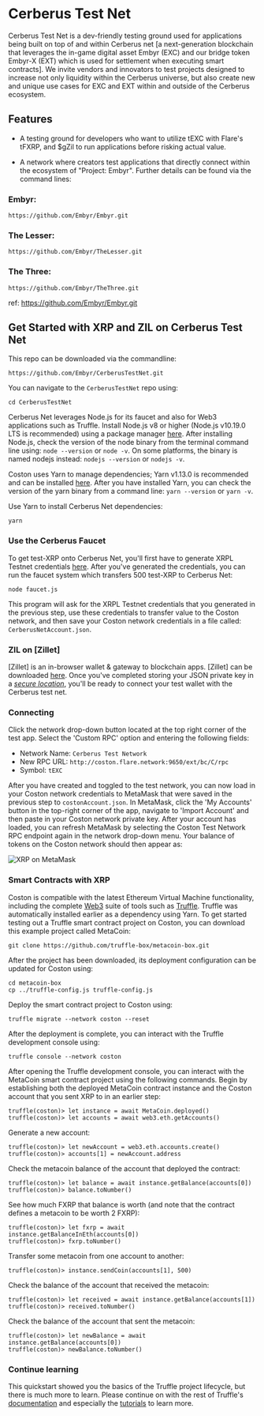 # Cerberus Test Net

Cerberus Test Net is a dev-friendly testing ground used for applications being built on top of and within Cerberus net [a next-generation blockchain that leverages the in-game digital asset Embyr (EXC) and our bridge token Embyr-X (EXT) which is used for settlement when executing smart contracts]. We invite vendors and innovators to test projects designed to increase not only liquidity within the Cerberus universe, but also create new and unique use cases for EXC and EXT within and outside of the Cerberus ecosystem.

## Features

- A testing ground for developers who want to utilize tEXC with Flare's tFXRP, and $gZil to run applications before risking actual value.

- A network where creators test applications that directly connect within the ecosystem of "Project: Embyr". Further details can be found via the command lines: 

###     Embyr:
```
https://github.com/Embyr/Embyr.git 
```
### The Lesser:
```
https://github.com/Embyr/TheLesser.git
```
### The Three:
```
https://github.com/Embyr/TheThree.git
```

ref: https://github.com/Embyr/Embyr.git

## Get Started with XRP and ZIL on Cerberus Test Net

This repo can be downloaded via the commandline:
```
https://github.com/Embyr/CerberusTestNet.git
```
You can navigate to the `CerberusTestNet` repo using:
```
cd CerberusTestNet
```

Cerberus Net leverages Node.js for its faucet and also for Web3 applications such as Truffle. Install Node.js v8 or higher (Node.js v10.19.0 LTS is recommended) using a package manager [here](https://nodejs.org/en/download/package-manager/). After installing Node.js, check the version of the node binary from the terminal command line using: `node --version` or `node -v`. On some platforms, the binary is named nodejs instead: `nodejs --version` or `nodejs -v`.

Coston uses Yarn to manage dependencies; Yarn v1.13.0 is recommended and can be installed [here](https://classic.yarnpkg.com/en/docs/install#debian-stable). After you have installed Yarn, you can check the version of the yarn binary from a command line: `yarn --version` or `yarn -v`.

Use Yarn to install Cerberus Net dependencies:
```
yarn
```


### Use the Cerberus Faucet

To get test-XRP onto Cerberus Net, you'll first have to generate XRPL Testnet credentials [here](https://xrpl.org/xrp-testnet-faucet.html). After you've generated the credentials, you can run the faucet system which transfers 500 test-XRP to Cerberus Net:
```
node faucet.js
```

This program will ask for the XRPL Testnet credentials that you generated in the previous step, use these credentials to transfer value to the Coston network, and then save your Coston network credentials in a file called: `CerberusNetAccount.json`. 

### ZIL on [Zillet]

[Zillet] is an in-browser wallet & gateway to blockchain apps. [Zillet] can be downloaded [here](https://zillet.io/). Once you've completed storing your JSON private key in a [*secure location*](https:cerberusnet.zil/opsec-tips), you'll be ready to connect your test wallet with the Cerberus test net.

### Connecting

Click the network drop-down button located at the top right corner of the test app. Select the 'Custom RPC' option and entering the following fields:

- Network Name: `Cerberus Test Network`
- New RPC URL: `http://coston.flare.network:9650/ext/bc/C/rpc`
- Symbol: `tEXC`

After you have created and toggled to the test network, you can now load in your Coston network credentials to MetaMask that were saved in the previous step to `costonAccount.json`. In MetaMask, click the 'My Accounts' button in the top-right corner of the app, navigate to 'Import Account' and then paste in your Coston network private key. After your account has loaded, you can refresh MetaMask by selecting the Coston Test Network RPC endpoint again in the network drop-down menu. Your balance of tokens on the Coston network should then appear as:

![XRP on MetaMask](https://github.com/flare-eng/coston/blob/master/costonMetaMask.png)

### Smart Contracts with XRP

Coston is compatible with the latest Ethereum Virtual Machine functionality, including the complete [Web3](https://web3js.readthedocs.io/en/v1.2.7/) suite of tools such as [Truffle](https://www.trufflesuite.com/truffle). Truffle was automatically installed earlier as a dependency using Yarn. To get started testing out a Truffle smart contract project on Coston, you can download this example project called MetaCoin:

```
git clone https://github.com/truffle-box/metacoin-box.git
```
After the project has been downloaded, its deployment configuration can be updated for Coston using:
```
cd metacoin-box
cp ../truffle-config.js truffle-config.js
```
Deploy the smart contract project to Coston using:
```
truffle migrate --network coston --reset
```
After the deployment is complete, you can interact with the Truffle development console using:
```
truffle console --network coston
```
After opening the Truffle development console, you can interact with the MetaCoin smart contract project using the following commands. Begin by establishing both the deployed MetaCoin contract instance and the Coston account that you sent XRP to in an earlier step:
```
truffle(coston)> let instance = await MetaCoin.deployed()
truffle(coston)> let accounts = await web3.eth.getAccounts()
```
Generate a new account:
```
truffle(coston)> let newAccount = web3.eth.accounts.create()
truffle(coston)> accounts[1] = newAccount.address
```
Check the metacoin balance of the account that deployed the contract:
```
truffle(coston)> let balance = await instance.getBalance(accounts[0])
truffle(coston)> balance.toNumber()
```
See how much FXRP that balance is worth (and note that the contract defines a metacoin to be worth 2 FXRP):
```
truffle(coston)> let fxrp = await instance.getBalanceInEth(accounts[0])
truffle(coston)> fxrp.toNumber()
```
Transfer some metacoin from one account to another:
```
truffle(coston)> instance.sendCoin(accounts[1], 500)
```
Check the balance of the account that received the metacoin:
```
truffle(coston)> let received = await instance.getBalance(accounts[1])
truffle(coston)> received.toNumber()
```
Check the balance of the account that sent the metacoin:
```
truffle(coston)> let newBalance = await instance.getBalance(accounts[0])
truffle(coston)> newBalance.toNumber()
```

### Continue learning
This quickstart showed you the basics of the Truffle project lifecycle, but there is much more to learn. Please continue on with the rest of Truffle's [documentation](https://www.trufflesuite.com/docs) and especially the [tutorials](https://www.trufflesuite.com/tutorials) to learn more.
